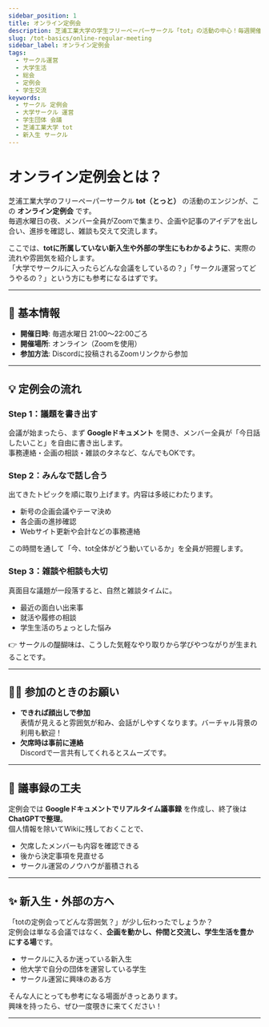 ```yaml
---
sidebar_position: 1
title: オンライン定例会
description: 芝浦工業大学の学生フリーペーパーサークル「tot」の活動の中心！毎週開催されるオンライン定例会の流れや雰囲気を紹介します。新入生や他大学の方も参考にできる、学生サークルのリアルな運営方法。
slug: /tot-basics/online-regular-meeting
sidebar_label: オンライン定例会
tags:
  - サークル運営
  - 大学生活
  - 総会
  - 定例会
  - 学生交流
keywords:
  - サークル 定例会
  - 大学サークル 運営
  - 学生団体 会議
  - 芝浦工業大学 tot
  - 新入生 サークル
---
```


# オンライン定例会とは？

芝浦工業大学のフリーペーパーサークル **tot（とっと）** の活動のエンジンが、この **オンライン定例会** です。  
毎週水曜日の夜、メンバー全員がZoomで集まり、企画や記事のアイデアを出し合い、進捗を確認し、雑談も交えて交流します。  

ここでは、**totに所属していない新入生や外部の学生にもわかるように**、実際の流れや雰囲気を紹介します。  
「大学でサークルに入ったらどんな会議をしているの？」「サークル運営ってどうやるの？」という方にも参考になるはずです。  

---

## 📅 基本情報
- **開催日時**: 毎週水曜日 21:00〜22:00ごろ  
- **開催場所**: オンライン（Zoomを使用）  
- **参加方法**: Discordに投稿されるZoomリンクから参加  

---

## 💡 定例会の流れ

### Step 1：議題を書き出す
会議が始まったら、まず **Googleドキュメント** を開き、メンバー全員が「今日話したいこと」を自由に書き出します。  
事務連絡・企画の相談・雑談のタネなど、なんでもOKです。  

### Step 2：みんなで話し合う
出てきたトピックを順に取り上げます。内容は多岐にわたります。  
- 新号の企画会議やテーマ決め  
- 各企画の進捗確認  
- Webサイト更新や会計などの事務連絡  

この時間を通して「今、tot全体がどう動いているか」を全員が把握します。  

### Step 3：雑談や相談も大切
真面目な議題が一段落すると、自然と雑談タイムに。  
- 最近の面白い出来事  
- 就活や履修の相談  
- 学生生活のちょっとした悩み  

👉 サークルの醍醐味は、こうした気軽なやり取りから学びやつながりが生まれることです。  

---

## 🙋‍♀️ 参加のときのお願い
- **できれば顔出しで参加**  
  表情が見えると雰囲気が和み、会話がしやすくなります。バーチャル背景の利用も歓迎！  
- **欠席時は事前に連絡**  
  Discordで一言共有してくれるとスムーズです。  

---

## 📝 議事録の工夫
定例会では **Googleドキュメントでリアルタイム議事録** を作成し、終了後は **ChatGPTで整理**。  
個人情報を除いてWikiに残しておくことで、  
- 欠席したメンバーも内容を確認できる  
- 後から決定事項を見直せる  
- サークル運営のノウハウが蓄積される  

---

## ✨ 新入生・外部の方へ
「totの定例会ってどんな雰囲気？」が少し伝わったでしょうか？  
定例会は単なる会議ではなく、**企画を動かし、仲間と交流し、学生生活を豊かにする場**です。  

- サークルに入るか迷っている新入生  
- 他大学で自分の団体を運営している学生  
- サークル運営に興味のある方  

そんな人にとっても参考になる場面がきっとあります。  
興味を持ったら、ぜひ一度覗きに来てください！  

---
